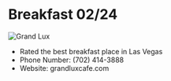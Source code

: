 # Breakfast 02/24

![Grand Lux](cs4320-trip-project/images/GrandLux.png)

* Rated the best breakfast place in Las Vegas
* Phone Number: (702) 414-3888
* Website: grandluxcafe.com
